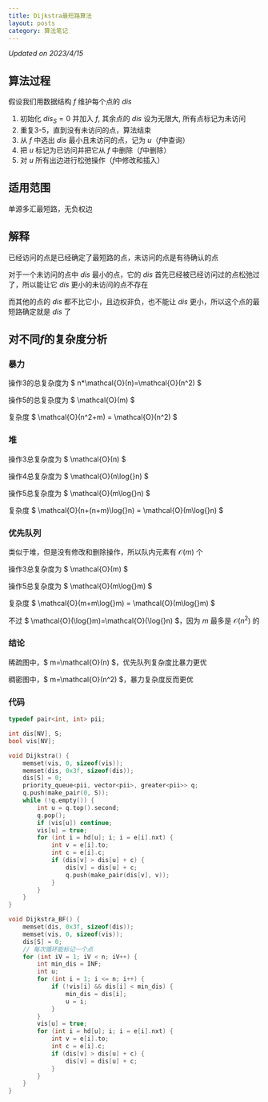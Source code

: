 ```yaml
---
title: Dijkstra最短路算法
layout: posts
category: 算法笔记
---
```


_Updated on 2023/4/15_

## 算法过程
假设我们用数据结构 $f$ 维护每个点的 $dis$
1. 初始化 $dis_S=0$ 并加入 $f$, 其余点的 $dis$ 设为无限大, 所有点标记为未访问
2. 重复3-5，直到没有未访问的点，算法结束
3. 从 $f$ 中选出 $dis$ 最小且未访问的点，记为 $u$（$f$中查询）
4. 把 $u$ 标记为已访问并把它从 $f$ 中删除（$f$中删除）
5. 对 $u$ 所有出边进行松弛操作（$f$中修改和插入）

## 适用范围
单源多汇最短路，无负权边

## 解释

已经访问的点是已经确定了最短路的点，未访问的点是有待确认的点

对于一个未访问的点中 $dis$ 最小的点，它的 $dis$ 首先已经被已经访问过的点松弛过了，所以能让它 $dis$ 更小的未访问的点不存在

而其他的点的 $dis$ 都不比它小，且边权非负，也不能让 $dis$ 更小，所以这个点的最短路确定就是 $dis$ 了

## 对不同$f$的复杂度分析

### 暴力

操作3的总复杂度为 $ n*\mathcal{O}(n)=\mathcal{O}(n^2) $

操作5的总复杂度为 $ \mathcal{O}(m) $

复杂度 $ \mathcal{O}(n^2+m) = \mathcal{O}(n^2) $

### 堆

操作3总复杂度为 $ \mathcal{O}(n) $

操作4总复杂度为 $ \mathcal{O}(n\log{}n) $

操作5总复杂度为 $ \mathcal{O}(m\log{}n) $

复杂度 $ \mathcal{O}(n+(n+m)\log{}n) = \mathcal{O}(m\log{}n) $

### 优先队列

类似于堆，但是没有修改和删除操作，所以队内元素有 $\mathcal{O}(m)$ 个

操作3总复杂度为 $ \mathcal{O}(m) $

操作5总复杂度为 $ \mathcal{O}(m\log{}m) $

复杂度 $ \mathcal{O}(m+m\log{}m) = \mathcal{O}(m\log{}m) $

不过 $ \mathcal{O}(\log{}m)=\mathcal{O}(\log{}n) $，因为 $m$ 最多是 $\mathcal{O}(n^2)$ 的

### 结论

稀疏图中，$ m=\mathcal{O}(n) $，优先队列复杂度比暴力更优

稠密图中，$ m=\mathcal{O}(n^2) $，暴力复杂度反而更优

### 代码
```cpp
typedef pair<int, int> pii;

int dis[NV], S;
bool vis[NV];

void Dijkstra() {
    memset(vis, 0, sizeof(vis));
    memset(dis, 0x3f, sizeof(dis));
    dis[S] = 0;
    priority_queue<pii, vector<pii>, greater<pii>> q;
    q.push(make_pair(0, S));
    while (!q.empty()) {
        int u = q.top().second;
        q.pop();
        if (vis[u]) continue;
        vis[u] = true;
        for (int i = hd[u]; i; i = e[i].nxt) {
            int v = e[i].to;
            int c = e[i].c;
            if (dis[v] > dis[u] + c) {
                dis[v] = dis[u] + c;
                q.push(make_pair(dis[v], v));
            }
        }
    }
}

void Dijkstra_BF() {
    memset(dis, 0x3f, sizeof(dis));
    memset(vis, 0, sizeof(vis));
    dis[S] = 0;
    // 每次循环能标记一个点
    for (int iV = 1; iV < n; iV++) {
        int min_dis = INF;
        int u;
        for (int i = 1; i <= n; i++) {
            if (!vis[i] && dis[i] < min_dis) {
                min_dis = dis[i];
                u = i;
            }
        }
        vis[u] = true;
        for (int i = hd[u]; i; i = e[i].nxt) {
            int v = e[i].to;
            int c = e[i].c;
            if (dis[v] > dis[u] + c) {
                dis[v] = dis[u] + c;
            }
        }
    }
}
```
